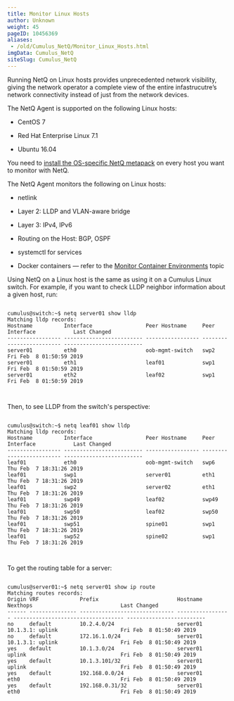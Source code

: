 ```yaml
---
title: Monitor Linux Hosts
author: Unknown
weight: 45
pageID: 10456369
aliases:
 - /old/Cumulus_NetQ/Monitor_Linux_Hosts.html
imgData: Cumulus_NetQ
siteSlug: Cumulus_NetQ
---
```

Running NetQ on Linux hosts provides unprecedented network visibility,
giving the network operator a complete view of the entire
infastrucutre’s network connectivity instead of just from the network
devices.

The NetQ Agent is supported on the following Linux hosts:

  - CentOS 7

  - Red Hat Enterprise Linux 7.1

  - Ubuntu 16.04

You need to [install the OS-specific NetQ
metapack](/old/Cumulus_NetQ/https://docs.cumulusnetworks.com/pages/viewpage.action?pageId=10456209)
on every host you want to monitor with NetQ.

The NetQ Agent monitors the following on Linux hosts:

  - netlink

  - Layer 2: LLDP and VLAN-aware bridge

  - Layer 3: IPv4, IPv6

  - Routing on the Host: BGP, OSPF

  - systemctl for services

  - Docker containers — refer to the [Monitor Container
    Environments](/old/Cumulus_NetQ/Monitor_Container_Environments.html)
    topic

Using NetQ on a Linux host is the same as using it on a Cumulus Linux
switch. For example, if you want to check LLDP neighbor information
about a given host, run:

``` 
                   
cumulus@switch:~$ netq server01 show lldp 
Matching lldp records:
Hostname          Interface                 Peer Hostname     Peer Interface            Last Changed
----------------- ------------------------- ----------------- ------------------------- -------------------------
server01          eth0                      oob-mgmt-switch   swp2                      Fri Feb  8 01:50:59 2019
server01          eth1                      leaf01            swp1                      Fri Feb  8 01:50:59 2019
server01          eth2                      leaf02            swp1                      Fri Feb  8 01:50:59 2019
   
    
```

Then, to see LLDP from the switch's perspective:

``` 
                   
cumulus@switch:~$ netq leaf01 show lldp
Matching lldp records:
Hostname          Interface                 Peer Hostname     Peer Interface            Last Changed
----------------- ------------------------- ----------------- ------------------------- -------------------------
leaf01            eth0                      oob-mgmt-switch   swp6                      Thu Feb  7 18:31:26 2019
leaf01            swp1                      server01          eth1                      Thu Feb  7 18:31:26 2019
leaf01            swp2                      server02          eth1                      Thu Feb  7 18:31:26 2019
leaf01            swp49                     leaf02            swp49                     Thu Feb  7 18:31:26 2019
leaf01            swp50                     leaf02            swp50                     Thu Feb  7 18:31:26 2019
leaf01            swp51                     spine01           swp1                      Thu Feb  7 18:31:26 2019
leaf01            swp52                     spine02           swp1                      Thu Feb  7 18:31:26 2019
   
    
```

To get the routing table for a server:

``` 
                   
cumulus@server01:~$ netq server01 show ip route
Matching routes records:
Origin VRF             Prefix                         Hostname          Nexthops                            Last Changed
------ --------------- ------------------------------ ----------------- ----------------------------------- -------------------------
no     default         10.2.4.0/24                    server01          10.1.3.1: uplink                    Fri Feb  8 01:50:49 2019
no     default         172.16.1.0/24                  server01          10.1.3.1: uplink                    Fri Feb  8 01:50:49 2019
yes    default         10.1.3.0/24                    server01          uplink                              Fri Feb  8 01:50:49 2019
yes    default         10.1.3.101/32                  server01          uplink                              Fri Feb  8 01:50:49 2019
yes    default         192.168.0.0/24                 server01          eth0                                Fri Feb  8 01:50:49 2019
yes    default         192.168.0.31/32                server01          eth0                                Fri Feb  8 01:50:49 2019
   
    
```
